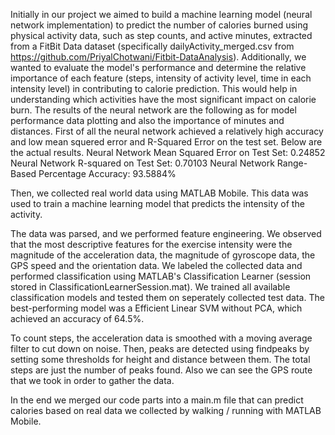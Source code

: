Initially in our project we aimed to build a machine learning model (neural network implementation) to predict the number of calories burned using physical activity data, such as step counts, and active minutes, extracted from a FitBit Data dataset (specifically dailyActivity_merged.csv from https://github.com/PriyalChotwani/Fitbit-DataAnalysis). Additionally, we wanted to evaluate the model's performance and determine the relative importance of each feature (steps, intensity of activity level, time in each intensity level) in contributing to calorie prediction. This would help in understanding which activities have the most significant impact on calorie burn. The results of the neural network are the following as for model performance data plotting and also the importance of minutes and distances.
First of all the neural network achieved a relatively high accuracy and low mean squered error and R-Squared Error on the test set. Below are the actual results.
Neural Network Mean Squared Error on Test Set: 0.24852
Neural Network R-squared on Test Set: 0.70103
Neural Network Range-Based Percentage Accuracy: 93.5884%

Then, we collected real world data using MATLAB Mobile. This data was used to train a machine learning model that predicts the intensity of the activity.

The data was parsed, and we performed feature engineering. We observed that the most descriptive features for the exercise intensity were the magnitude of the acceleration data, the magnitude of gyroscope data, the GPS speed and the orientation data. We labeled the collected data and performed classification using MATLAB's Classification Learner (session stored in ClassificationLearnerSession.mat). We trained all available classification models and tested them on seperately collected test data. The best-performing model was a Efficient Linear SVM without PCA, which achieved an accuracy of 64.5%. 

To count steps, the acceleration data is smoothed with a moving average filter to cut down on noise. Then, peaks are detected using findpeaks by setting some thresholds for height and distance between them. The total steps are just the number of peaks found. Also we can see the GPS route that we took in order to gather the data.

In the end we merged our code parts into a main.m file that can predict calories based on real data we collected by walking / running with MATLAB Mobile.
